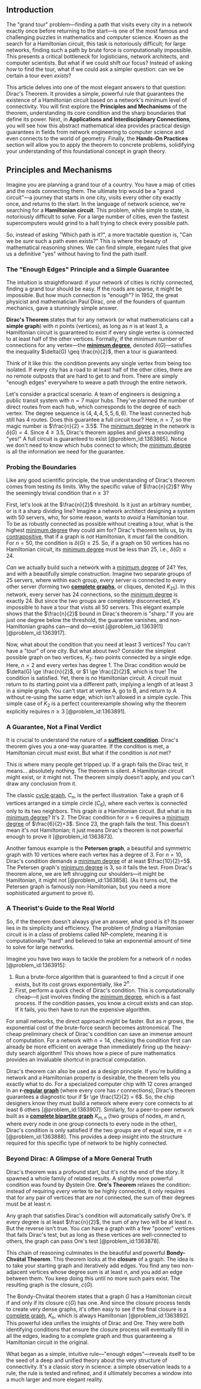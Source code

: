 ## Introduction
The "grand tour" problem—finding a path that visits every city in a network exactly once before returning to the start—is one of the most famous and challenging puzzles in mathematics and computer science. Known as the search for a Hamiltonian circuit, this task is notoriously difficult; for large networks, finding such a path by brute force is computationally impossible. This presents a critical bottleneck for logisticians, network architects, and computer scientists. But what if we could shift our focus? Instead of asking *how* to find the tour, what if we could ask a simpler question: can we be certain a tour even *exists*?

This article delves into one of the most elegant answers to that question: Dirac's Theorem. It provides a simple, powerful rule that guarantees the existence of a Hamiltonian circuit based on a network's minimum level of connectivity. You will first explore the **Principles and Mechanisms** of the theorem, understanding its core condition and the sharp boundaries that define its power. Next, in **Applications and Interdisciplinary Connections**, you will see how this abstract mathematical idea provides practical design guarantees in fields from network engineering to computer science and even connects to the world of geometry. Finally, the **Hands-On Practices** section will allow you to apply the theorem to concrete problems, solidifying your understanding of this foundational concept in graph theory.

## Principles and Mechanisms

Imagine you are planning a grand tour of a country. You have a map of cities and the roads connecting them. The ultimate trip would be a "grand circuit"—a journey that starts in one city, visits every other city exactly once, and returns to the start. In the language of network science, we're searching for a **Hamiltonian circuit**. This problem, while simple to state, is notoriously difficult to solve. For a large number of cities, even the fastest supercomputers would grind to a halt trying to check every possible path.

So, instead of asking "Which path is it?", a more tractable question is, "Can we be *sure* such a path even exists?" This is where the beauty of mathematical reasoning shines. We can find simple, elegant rules that give us a definitive "yes" without having to find the path itself.

### The "Enough Edges" Principle and a Simple Guarantee

The intuition is straightforward: if your network of cities is richly connected, finding a grand tour should be easy. If the roads are sparse, it might be impossible. But how much connection is "enough"? In 1952, the great physicist and mathematician Paul Dirac, one of the founders of quantum mechanics, gave a stunningly simple answer.

**Dirac's Theorem** states that for any network (or what mathematicians call a **simple graph**) with $n$ points (vertices), as long as $n$ is at least 3, a Hamiltonian circuit is guaranteed to exist if every single vertex is connected to at least half of the other vertices. Formally, if the minimum number of connections for any vertex—the **[minimum degree](@article_id:273063)**, denoted $\delta(G)$—satisfies the inequality $\delta(G) \geq \frac{n}{2}$, then a tour is guaranteed.

Think of it like this: the condition prevents any single vertex from being too isolated. If every city has a road to at least half of the other cities, there are no remote outposts that are hard to get to and from. There are simply "enough edges" everywhere to weave a path through the entire network.

Let's consider a practical scenario. A team of engineers is designing a public transit system with $n=7$ major hubs. They've planned the number of direct routes from each hub, which corresponds to the degree of each vertex. The degree sequence is $(4, 4, 4, 5, 5, 6, 6)$. The least connected hub still has 4 routes. Does this guarantee a full circuit tour? Here, $n=7$, so the magic number is $\frac{n}{2} = 3.5$. The [minimum degree](@article_id:273063) in the network is $\delta(G)=4$. Since $4 \geq 3.5$, Dirac's theorem applies and gives a resounding "yes!" A full circuit is guaranteed to exist [@problem_id:1363865]. Notice we don't need to know which hubs connect to which; the [minimum degree](@article_id:273063) is all the information we need for the guarantee.

### Probing the Boundaries

Like any good scientific principle, the true understanding of Dirac's theorem comes from testing its limits. Why the specific value of $\frac{n}{2}$? Why the seemingly trivial condition that $n \ge 3$?

First, let's look at the $\frac{n}{2}$ threshold. Is it just an arbitrary number, or is it a sharp dividing line? Imagine a network architect designing a system with 50 servers, who, for some reason, wants to *avoid* a Hamiltonian tour. To be as robustly connected as possible without creating a tour, what is the highest [minimum degree](@article_id:273063) they could aim for? Dirac's theorem tells us, by its [contrapositive](@article_id:264838), that if a graph is *not* Hamiltonian, it *must* fail the condition. For $n=50$, the condition is $\delta(G) \ge 25$. So, if a graph on 50 vertices has no Hamiltonian circuit, its [minimum degree](@article_id:273063) must be less than 25, i.e., $\delta(G) \le 24$.

_Can_ we actually build such a network with a [minimum degree](@article_id:273063) of 24? Yes, and with a beautifully simple construction. Imagine two separate groups of 25 servers, where within each group, every server is connected to every other server (forming two **[complete graphs](@article_id:265989)**, or cliques, denoted $K_{25}$). In this network, every server has $24$ connections, so the [minimum degree](@article_id:273063) is exactly 24. But since the two groups are completely disconnected, it's impossible to have a tour that visits all 50 servers. This elegant example shows that the $\frac{n}{2}$ bound in Dirac's theorem is "sharp." If you are just one degree below the threshold, the guarantee vanishes, and non-Hamiltonian graphs can—and do—exist [@problem_id:1363911] [@problem_id:1363917].

Now, what about the condition that you need at least 3 vertices? You can't have a "tour" of one city. But what about two? Consider the simplest possible graph on two vertices, $K_2$: two points connected by a single edge. Here, $n=2$ and every vertex has degree 1. The Dirac condition would be $\delta(G) \ge \frac{n}{2}$, or $1 \ge \frac{2}{2}$, which is true! The condition is satisfied. Yet, there is no Hamiltonian circuit. A circuit must return to its starting point via a different path, implying a length of at least 3 in a simple graph. You can't start at vertex A, go to B, and return to A without re-using the same edge, which isn't allowed in a simple cycle. This simple case of $K_2$ is a perfect counterexample showing why the theorem explicitly requires $n \ge 3$ [@problem_id:1363891].

### A Guarantee, Not a Final Verdict

It is crucial to understand the nature of a **[sufficient condition](@article_id:275748)**. Dirac's theorem gives you a one-way guarantee. If the condition is met, a Hamiltonian circuit *must* exist. But what if the condition is *not* met?

This is where many people get tripped up. If a graph fails the Dirac test, it means... absolutely nothing. The theorem is silent. A Hamiltonian circuit might exist, or it might not. The theorem simply doesn't apply, and you can't draw any conclusion from it.

The classic [cycle graph](@article_id:273229), $C_n$, is the perfect illustration. Take a graph of 6 vertices arranged in a simple circle ($C_6$), where each vertex is connected only to its two neighbors. This graph *is* a Hamiltonian circuit. But what is its [minimum degree](@article_id:273063)? It's 2. The Dirac condition for $n=6$ requires a [minimum degree](@article_id:273063) of $\frac{6}{2}=3$. Since $2  3$, the graph fails the test. This doesn't mean it's not Hamiltonian; it just means Dirac's theorem is not powerful enough to prove it [@problem_id:1363873].

Another famous example is the **Petersen graph**, a beautiful and symmetric graph with 10 vertices where each vertex has a degree of 3. For $n=10$, Dirac's condition demands a [minimum degree](@article_id:273063) of at least $\frac{10}{2}=5$. The Petersen graph's [minimum degree](@article_id:273063) is 3, so it fails the test. From Dirac's theorem alone, we are left shrugging our shoulders—it might be Hamiltonian, it might not [@problem_id:1363858]. (As it turns out, the Petersen graph is famously non-Hamiltonian, but you need a more sophisticated argument to prove it).

### A Theorist's Guide to the Real World

So, if the theorem doesn't always give an answer, what good is it? Its power lies in its simplicity and efficiency. The problem of *finding* a Hamiltonian circuit is in a class of problems called NP-complete, meaning it is computationally "hard" and believed to take an exponential amount of time to solve for large networks.

Imagine you have two ways to tackle the problem for a network of $n$ nodes [@problem_id:1363915]:
1.  Run a brute-force algorithm that is guaranteed to find a circuit if one exists, but its cost grows exponentially, like $2^n$.
2.  First, perform a quick check of Dirac's condition. This is computationally cheap—it just involves finding the [minimum degree](@article_id:273063), which is a fast process. If the condition passes, you know a circuit exists and can stop. If it fails, you then have to run the expensive algorithm.

For small networks, the direct approach might be faster. But as $n$ grows, the exponential cost of the brute-force search becomes astronomical. The cheap preliminary check of Dirac's condition can save an immense amount of computation. For a network with $n=14$, checking the condition first can already be more efficient on average than immediately firing up the heavy-duty search algorithm! This shows how a piece of pure mathematics provides an invaluable shortcut in practical computation.

Dirac's theorem can also be used as a design principle. If you're building a network and a Hamiltonian property is desirable, the theorem tells you exactly what to do. For a specialized computer chip with 12 cores arranged in an **r-[regular graph](@article_id:265383)** (where every core has $r$ connections), Dirac's theorem guarantees a diagnostic tour if $r \ge \frac{12}{2} = 6$. So, the chip designers know they must build a network where every core connects to at least 6 others [@problem_id:1363907]. Similarly, for a peer-to-peer network built as a **[complete bipartite graph](@article_id:275735)** $K_{m,n}$ (two groups of nodes, $m$ and $n$, where every node in one group connects to every node in the other), Dirac's condition is only satisfied if the two groups are of equal size, $m=n$ [@problem_id:1363888]. This provides a deep insight into the structure required for this specific type of network to be highly connected.

### Beyond Dirac: A Glimpse of a More General Truth

Dirac's theorem was a profound start, but it's not the end of the story. It spawned a whole family of related results. A slightly more powerful condition was found by Øystein Ore. **Ore's Theorem** relaxes the condition: instead of requiring *every* vertex to be highly connected, it only requires that for any pair of vertices that are *not* connected, the sum of their degrees must be at least $n$.

Any graph that satisfies Dirac's condition will automatically satisfy Ore's. If every degree is at least $\frac{n}{2}$, the sum of any two will be at least $n$. But the reverse isn't true. You can have a graph with a few "poorer" vertices that fails Dirac's test, but as long as these vertices are well-connected to others, the graph can pass Ore's test [@problem_id:1363878].

This chain of reasoning culminates in the beautiful and powerful **Bondy-Chvátal Theorem**. This theorem looks at the **closure** of a graph. The idea is to take your starting graph and iteratively add edges. You find any two non-adjacent vertices whose degree sum is at least $n$, and you add an edge between them. You keep doing this until no more such pairs exist. The resulting graph is the closure, $c(G)$.

The Bondy-Chvátal theorem states that a graph $G$ has a Hamiltonian circuit if and only if its closure $c(G)$ has one. And since the closure process tends to create very dense graphs, it's often easy to see if the final closure is a [complete graph](@article_id:260482), $K_n$, which is always Hamiltonian [@problem_id:1363892]. This powerful idea unifies the insights of Dirac and Ore. They were both identifying conditions that ensure the closure process will eventually fill in all the edges, leading to a complete graph and thus guaranteeing a Hamiltonian circuit in the original.

What began as a simple, intuitive rule—"enough edges"—reveals itself to be the seed of a deep and unified theory about the very structure of connectivity. It's a classic story in science: a simple observation leads to a rule, the rule is tested and refined, and it ultimately becomes a window into a much larger and more elegant reality.